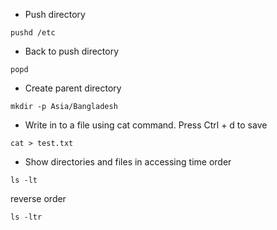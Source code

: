 * Push directory
```
pushd /etc
```
* Back to push directory
```
popd
```

* Create parent directory
```
mkdir -p Asia/Bangladesh
```

* Write in to a file using cat command. Press Ctrl + d to save
```
cat > test.txt
```

* Show directories and files in accessing time order
```
ls -lt
```
reverse order
```
ls -ltr
```

